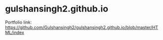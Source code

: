 # gulshansingh2.github.io
Portfolio link: https://github.com/Gulshansingh2/gulshansingh2.github.io/blob/master/HTML/index
